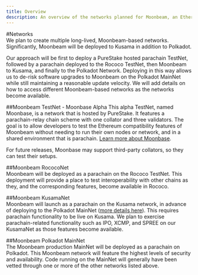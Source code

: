 ```yaml
---
title: Overview
description: An overview of the networks planned for Moonbeam, an Ethereum-compatible smart contract parachain on Polkadot.
---
```


#Networks  
We plan to create multiple long-lived, Moonbeam-based networks. Significantly, Moonbeam will be deployed to Kusama in addition to Polkadot.

Our approach will be first to deploy a PureStake hosted parachain TestNet, followed by a parachain deployed to the Rococo TestNet, then Moonbeam to Kusama, and finally to the Polkadot Network. Deploying in this way allows us to de-risk software upgrades to Moonbeam on the Polkadot MainNet while still maintaining a reasonable update velocity. We will add details on how to access different Moonbeam-based networks as the networks become available.

##Moonbeam TestNet - Moonbase Alpha
This alpha TestNet, named Moonbase, is a network that is hosted by PureStake. It features a parachain-relay chain scheme with one collator and three validators. The goal is to allow developers to test the Ethereum compatibility features of Moonbeam without needing to run their own nodes or network, and in a shared environment that is parachain. [Learn more about Moonbase](/networks/testnet/).

For future releases, Moonbase may support third-party collators, so they can test their setups.

##Moonbeam RococoNet  
Moonbeam will be deployed as a parachain on the Rococo TestNet. This deployment will provide a place to test interoperability with other chains as they, and the corresponding features, become available in Rococo.

##Moonbeam KusamaNet  
Moonbeam will launch as a parachain on the Kusama network, in advance of deploying to the Polkadot MainNet ([more details here](https://www.purestake.com/news/moonbeam-on-kusama/)). This requires parachain functionality to be live on Kusama. We plan to exercise parachain-related functionality such as IPO, XCMP, and SPREE on our KusamaNet as those features become available.

##Moonbeam Polkadot MainNet  
The Moonbeam production MainNet will be deployed as a parachain on Polkadot. This Moonbeam network will feature the highest levels of security and availability. Code running on the MainNet will generally have been vetted through one or more of the other networks listed above.
